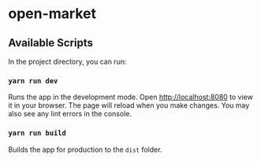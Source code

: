 # open-market

## Available Scripts
In the project directory, you can run:

### `yarn run dev`
Runs the app in the development mode.
Open [http://localhost:8080](http://localhost:8080) to view it in your browser.
The page will reload when you make changes.
You may also see any lint errors in the console.

### `yarn run build`
Builds the app for production to the `dist` folder.
